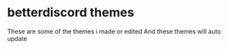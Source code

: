 # betterdiscord themes
These are some of the themes i made or edited
And these themes will auto update